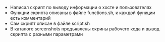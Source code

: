 - Написал скрипт по выводу информации о хосте и пользователях
- Функции скрипта описаны в файле functions.sh, к каждой функции есть комментарий
- Сам скрипт описан в файле script.sh
- В каталоге screenshots предъявлены скрины рабочего кода и вывод скрипта с разными параметрами
